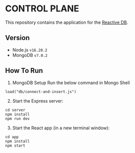 # CONTROL PLANE

This repository contains the application for the [Reactive DB](https://drive.google.com/file/d/1SVo1QmSaxDv5A7P6lwHGeXMlggJVaNMh/view?usp=sharing).

## Version
- Node.js `v16.20.2`
- MongoDB `v7.0.2`

## How To Run

1. MongoDB Setup
Run the below command in Mongo Shell
```
load("db/connect-and-insert.js")
```

2. Start the Express server:
```
cd server
npm install
npm run dev
```

3. Start the React app (in a new terminal window):
```
cd app
npm install
npm start
```
